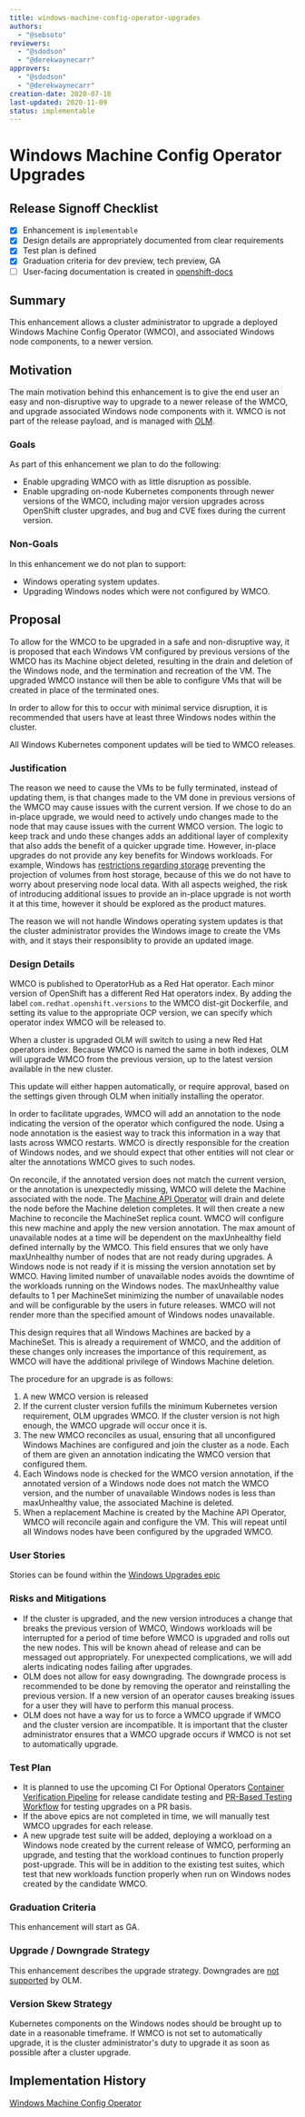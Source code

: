 ```yaml
---
title: windows-machine-config-operator-upgrades
authors:
  - "@sebsoto"
reviewers:
  - "@sdodson"
  - "@derekwaynecarr"
approvers:
  - "@sdodson"
  - "@derekwaynecarr"
creation-date: 2020-07-10
last-updated: 2020-11-09
status: implementable
---
```


# Windows Machine Config Operator Upgrades

## Release Signoff Checklist

- [x] Enhancement is `implementable`
- [x] Design details are appropriately documented from clear requirements
- [x] Test plan is defined
- [x] Graduation criteria for dev preview, tech preview, GA
- [ ] User-facing documentation is created in [openshift-docs](https://github.com/openshift/openshift-docs/)

## Summary

This enhancement allows a cluster administrator to upgrade a deployed Windows
Machine Config Operator (WMCO), and associated Windows node components, to a
newer version.

## Motivation

The main motivation behind this enhancement is to give the end user
an easy and non-disruptive way to upgrade to a newer release of the WMCO, and
upgrade associated Windows node components with it.
WMCO is not part of the release payload, and is managed with [OLM](https://github.com/operator-framework/operator-lifecycle-manager).

### Goals

As part of this enhancement we plan to do the following:
* Enable upgrading WMCO with as little disruption as possible.
* Enable upgrading on-node Kubernetes components through newer versions of the
  WMCO, including major version upgrades across OpenShift cluster upgrades, and
  bug and CVE fixes during the current version.

### Non-Goals

In this enhancement we do not plan to support:
* Windows operating system updates.
* Upgrading Windows nodes which were not configured by WMCO.

## Proposal

To allow for the WMCO to be upgraded in a safe and non-disruptive way, it is
proposed that each Windows VM configured by previous versions of the WMCO has
its Machine object deleted, resulting in the drain and deletion of the Windows
node, and the termination and recreation of the VM. The upgraded WMCO instance
will then be able to configure VMs that will be created in place of the
terminated ones.

In order to allow for this to occur with minimal service disruption, it is
recommended that users have at least three Windows nodes within the cluster.

All Windows Kubernetes component updates will be tied to WMCO releases.

### Justification

The reason we need to cause the VMs to be fully terminated, instead of updating
them, is that changes made to the VM done in previous versions of the WMCO may
cause issues with the current version. If we chose to do an in-place upgrade,
we would need to actively undo changes made to the node that may cause issues
with the current WMCO version. The logic to keep track and undo these changes
adds an additional layer of complexity that also adds the benefit of a quicker
upgrade time. However, in-place upgrades do not provide any key benefits
for Windows workloads. For example, Windows has [restrictions regarding storage](https://kubernetes.io/docs/setup/production-environment/windows/intro-windows-in-kubernetes/#storage)
preventing the projection of volumes from host storage, because of this we do
not have to worry about preserving node local data.
With all aspects weighed, the risk of introducing additional issues to provide
an in-place upgrade is not worth it at this time, however it should be explored
as the product matures.

The reason we will not handle Windows operating system updates is that the
cluster administrator provides the Windows image to create the VMs with, and
it stays their responsiblity to provide an updated image.

### Design Details

WMCO is published to OperatorHub as a Red Hat operator. Each minor version of
OpenShift has a different Red Hat operators index. By adding the label
`com.redhat.openshift.versions` to the WMCO dist-git Dockerfile, and setting
its value to the appropriate OCP version, we can specify which operator index
WMCO will be released to.

When a cluster is upgraded OLM will switch to using a new Red Hat operators
index. Because WMCO is named the same in both indexes, OLM will upgrade WMCO
from the previous version, up to the latest version available in the new
cluster.

This update will either happen automatically, or require approval, based on
the settings given through OLM when initially installing the operator.

In order to facilitate upgrades, WMCO will add an annotation to the node
indicating the version of the operator which configured the node.
Using a node annotation is the easiest way to track this information in a way
that lasts across WMCO restarts. WMCO is directly responsible for the creation
of Windows nodes, and we should expect that other entities will not clear or
alter the annotations WMCO gives to such nodes.

On reconcile, if the annotated version does not match the current version,
or the annotation is unexpectedly missing, WMCO will delete the Machine
associated with the node. The [Machine API Operator](https://github.com/openshift/machine-api-operator/)
will drain and delete the node before the Machine deletion completes. It will
then create a new Machine to reconcile the MachineSet replica count. WMCO will
configure this new machine and apply the new version annotation. The max amount
of unavailable nodes at a time will be dependent on the maxUnhealthy field defined
internally by the WMCO. This field ensures that we only have maxUnhealthy number of
nodes that are not ready during upgrades. A Windows node is not ready if it
is missing the version annotation set by WMCO. Having limited number of unavailable
nodes avoids the downtime of the workloads running on the Windows nodes. The maxUnhealthy
value defaults to 1 per MachineSet minimizing the number of unavailable nodes and will
be configurable by the users in future releases. WMCO will not render more than the specified
amount of Windows nodes unavailable.

This design requires that all Windows Machines are backed by a MachineSet. This
is already a requirement of WMCO, and the addition of these changes only
increases the importance of this requirement, as WMCO will have the additional
privilege of Windows Machine deletion.

The procedure for an upgrade is as follows:
1) A new WMCO version is released
2) If the current cluster version fufills the minimum Kubernetes version
   requirement, OLM upgrades WMCO. If the cluster version is not high enough,
   the WMCO upgrade will occur once it is.
3) The new WMCO reconciles as usual, ensuring that all unconfigured Windows
   Machines are configured and join the cluster as a node. Each of them are
   given an annotation indicating the WMCO version that configured them.
4) Each Windows node is checked for the WMCO version annotation, if the
   annotated version of a Windows node does not match the WMCO version, and
   the number of unavailable Windows nodes is less than maxUnhealthy value,
   the associated Machine is deleted.
5) When a replacement Machine is created by the Machine API Operator, WMCO will
   reconcile again and configure the VM. This will repeat until all Windows
   nodes have been configured by the upgraded WMCO.

### User Stories

Stories can be found within the [Windows Upgrades epic](https://issues.redhat.com/browse/WINC-404)

### Risks and Mitigations

* If the cluster is upgraded, and the new version introduces a change that
  breaks the previous version of WMCO, Windows workloads will be interrupted
  for a period of time before WMCO is upgraded and rolls out the new nodes.
  This will be known ahead of release and can be messaged out appropriately.
  For unexpected complications, we will add alerts indicating nodes failing
  after upgrades.
* OLM does not allow for easy downgrading. The downgrade process is recommended
  to be done by removing the operator and reinstalling the previous version. If
  a new version of an operator causes breaking issues for a user they will have
  to perform this manual process.
* OLM does not have a way for us to force a WMCO upgrade if WMCO and the
  cluster version are incompatible. It is important that the cluster
  administrator ensures that a WMCO upgrade occurs if WMCO is not set to
  automatically upgrade.

### Test Plan

* It is planned to use the upcoming CI For Optional Operators
  [Container Verification Pipeline](https://issues.redhat.com/browse/DPTP-900)
  for release candidate testing and [PR-Based Testing Workflow](https://issues.redhat.com/browse/DPTP-1023)
  for testing upgrades on a PR basis.
* If the above epics are not completed in time, we will manually test WMCO
  upgrades for each release.
* A new upgrade test suite will be added, deploying a workload on a Windows
  node created by the current release of WMCO, performing an upgrade, and
  testing that the workload continues to function properly post-upgrade. This
  will be in addition to the existing test suites, which test that new
  workloads function properly when run on Windows nodes created by the
  candidate WMCO.

### Graduation Criteria

This enhancement will start as GA.

### Upgrade / Downgrade Strategy

This enhancement describes the upgrade strategy. Downgrades are [not supported](https://github.com/operator-framework/operator-lifecycle-manager/issues/1177)
by OLM.

### Version Skew Strategy

Kubernetes components on the Windows nodes should be brought up to date in a
reasonable timeframe. If WMCO is not set to automatically upgrade, it is the
cluster administrator's duty to upgrade it as soon as possible after a cluster
upgrade.

## Implementation History

[Windows Machine Config Operator](https://github.com/openshift/windows-machine-config-operator/)
